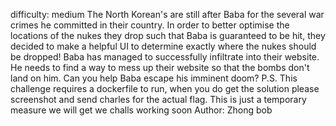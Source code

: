 difficulty: medium
The North Korean's are still after Baba for the several war crimes he committed in their country. In order to better optimise the locations of the nukes they drop such that Baba is guaranteed to be hit, they decided to make a helpful UI to determine exactly where the nukes should be dropped! Baba has managed to successfully infiltrate into their website. He needs to find a way to mess up their website so that the bombs don't land on him. Can you help Baba escape his imminent doom? P.S. This challenge requires a dockerfile to run, when you do get the solution please screenshot and send charles for the actual flag. This is just a temporary measure we will get we challs working soon
Author: Zhong bob
